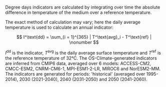 Degree days indicators are calculated by integrating over time the absolute difference in temperature of the medium over a reference temperature.

The exact method of calculation may vary; here the daily average temperature is used to calculate an annual indicator:

$$
I^\text{dd} = \sum_{i = 1}^{365} |  T^\text{avg}_i - T^\text{ref} | \nonumber
$$

$I^\text{dd}$ is the indicator, $T^\text{avg}$ is the daily average surface temperature
and $T^\text{ref}$ is the reference temperature of 32°C. The OS-Climate-generated indicators are inferred
from CMIP6 data, averaged over 6 models: ACCESS-CM2, CMCC-ESM2, CNRM-CM6-1, MPI-ESM1-2-LR, MIROC6 and NorESM2-MM.
The indicators are generated for periods: 'historical' (averaged over 1995-2014), 2030 (2021-2040), 2040 (2031-2050)
and 2050 (2041-2060).